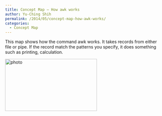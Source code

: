 ```yaml
---
title: Concept Map – How awk works
author: Yu-Ching Shih
permalink: /2014/05/concept-map-how-awk-works/
categories:
  - Concept Map
---
```

This map shows how the command awk works. It takes records from either file or pipe. If the record match the patterns you specify, it does something such as printing, calculation.

[<img class="alignnone size-medium wp-image-6995" alt="photo" src="http://teaching.software-carpentry.org/wp-content/uploads/2014/05/photo-300x170.jpg" width="300" height="170" />][1]

 [1]: http://teaching.software-carpentry.org/wp-content/uploads/2014/05/photo.jpg
